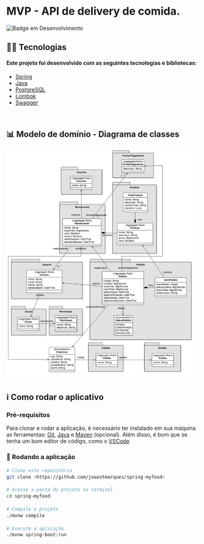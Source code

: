 # MVP - API de delivery de comida.

![Badge em Desenvolvimento](http://img.shields.io/static/v1?label=STATUS&message=EM%20DESENVOLVIMENTO&color=GREEN&style=for-the-badge)

## 👨‍💻 Tecnologias

#### Este projeto foi desenvolvido com as seguintes tecnologias e bibliotecas:

- [Spring](https://spring.io/)
- [Java](https://www.java.com/pt-BR/)
- [PostgreSQL](https://www.postgresql.org/)
- [Lombok](https://projectlombok.org/)
- [Swagger](https://swagger.io/)

<br>

## 📊 Modelo de domínio - Diagrama de classes

<img src="docs/domain-model.jpg">

<br>

## ℹ️ Como rodar o aplicativo

### Pré-requisitos

Para clonar e rodar a aplicação, é necessário ter instalado em sua máquina as ferramentas:
[Git](https://git-scm.com), [Java](https://www.java.com/pt-BR/) e [Maven](https://maven.apache.org/) (opcional).
Além disso, é bom que se tenha um bom editor de código, como o [VSCode](https://code.visualstudio.com/)

### 🎲 Rodando a aplicação

```bash
# Clone este repositório
git clone <https://github.com/joaovtmarques/spring-myfood>

# Acesse a pasta do projeto no terminal
cd spring-myfood

# Compile o projeto
./mvnw compile

# Execute a aplicação
./mvnw spring-boot:run

```